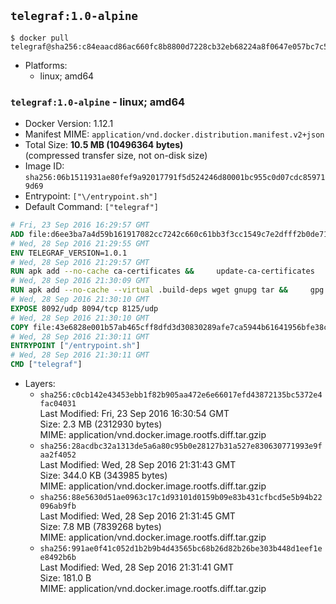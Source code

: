 ## `telegraf:1.0-alpine`

```console
$ docker pull telegraf@sha256:c84eaacd86ac660fc8b8800d7228cb32eb68224a8f0647e057bc7c55d848e6ea
```

-	Platforms:
	-	linux; amd64

### `telegraf:1.0-alpine` - linux; amd64

-	Docker Version: 1.12.1
-	Manifest MIME: `application/vnd.docker.distribution.manifest.v2+json`
-	Total Size: **10.5 MB (10496364 bytes)**  
	(compressed transfer size, not on-disk size)
-	Image ID: `sha256:06b1511931ae80fef9a92017791f5d524246d80001bc955c0d07cdc859719d69`
-	Entrypoint: `["\/entrypoint.sh"]`
-	Default Command: `["telegraf"]`

```dockerfile
# Fri, 23 Sep 2016 16:29:57 GMT
ADD file:d6ee3ba7a4d59b161917082cc7242c660c61bb3f3cc1549c7e2dfff2b0de7104 in / 
# Wed, 28 Sep 2016 21:29:55 GMT
ENV TELEGRAF_VERSION=1.0.1
# Wed, 28 Sep 2016 21:29:57 GMT
RUN apk add --no-cache ca-certificates &&     update-ca-certificates
# Wed, 28 Sep 2016 21:30:09 GMT
RUN apk add --no-cache --virtual .build-deps wget gnupg tar &&     gpg --keyserver hkp://ha.pool.sks-keyservers.net         --recv-keys 05CE15085FC09D18E99EFB22684A14CF2582E0C5 &&     wget -q https://dl.influxdata.com/telegraf/releases/telegraf-${TELEGRAF_VERSION}-static_linux_amd64.tar.gz.asc &&     wget -q https://dl.influxdata.com/telegraf/releases/telegraf-${TELEGRAF_VERSION}-static_linux_amd64.tar.gz &&     gpg --batch --verify telegraf-${TELEGRAF_VERSION}-static_linux_amd64.tar.gz.asc telegraf-${TELEGRAF_VERSION}-static_linux_amd64.tar.gz &&     mkdir -p /usr/src /etc/telegraf &&     tar -C /usr/src -xzf telegraf-${TELEGRAF_VERSION}-static_linux_amd64.tar.gz &&     mv /usr/src/telegraf*/telegraf.conf /etc/telegraf/ &&     chmod +x /usr/src/telegraf*/* &&     cp -a /usr/src/telegraf*/* /usr/bin/ &&     rm -rf *.tar.gz* /usr/src /root/.gnupg &&     apk del .build-deps
# Wed, 28 Sep 2016 21:30:10 GMT
EXPOSE 8092/udp 8094/tcp 8125/udp
# Wed, 28 Sep 2016 21:30:10 GMT
COPY file:43e6828e001b57ab465cff8dfd3d30830289afe7ca5944b61641956bfe38cd1c in /entrypoint.sh 
# Wed, 28 Sep 2016 21:30:11 GMT
ENTRYPOINT ["/entrypoint.sh"]
# Wed, 28 Sep 2016 21:30:11 GMT
CMD ["telegraf"]
```

-	Layers:
	-	`sha256:c0cb142e43453ebb1f82b905aa472e6e66017efd43872135bc5372e4fac04031`  
		Last Modified: Fri, 23 Sep 2016 16:30:54 GMT  
		Size: 2.3 MB (2312930 bytes)  
		MIME: application/vnd.docker.image.rootfs.diff.tar.gzip
	-	`sha256:28acdbc32a1313de5a6a80c95b0e28127b31a527e830630771993e9faa2f4052`  
		Last Modified: Wed, 28 Sep 2016 21:31:43 GMT  
		Size: 344.0 KB (343985 bytes)  
		MIME: application/vnd.docker.image.rootfs.diff.tar.gzip
	-	`sha256:88e5630d51ae0963c17c1d93101d0159b09e83b431cfbcd5e5b94b22096ab9fb`  
		Last Modified: Wed, 28 Sep 2016 21:31:45 GMT  
		Size: 7.8 MB (7839268 bytes)  
		MIME: application/vnd.docker.image.rootfs.diff.tar.gzip
	-	`sha256:991ae0f41c052d1b2b9b4d43565bc68b26d82b26be303b448d1eef1ee8492b6b`  
		Last Modified: Wed, 28 Sep 2016 21:31:41 GMT  
		Size: 181.0 B  
		MIME: application/vnd.docker.image.rootfs.diff.tar.gzip
